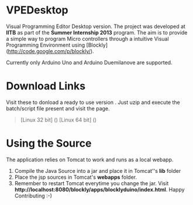 VPEDesktop
==========

Visual Programming Editor Desktop version. The project was developed at **IITB** as part of the **Summer Internship 2013** program. The aim is to provide a simple way to program Micro controllers through a intuitive Visual Programming Environment using [Blockly] (http://code.google.com/p/blockly/).

Currently only Arduino Uno and Arduino Duemilanove are supported.

Download Links
==============
Visit these to donload a ready to use version . Just uzip and execute the batch/script file present and visit the page.

> [Linux 32 bit] ()
> [Linux 64 bit] ()



Using the Source
================

The application relies on Tomcat to work and runs as a local webapp.

1. Compile the Java Source into a jar and place it in Tomcat''s **lib** folder
2. Place the jsp sources in Tomcat's **webapps** folder.
3. Remember to restart Tomcat everytime you change the jar. Visit **http://localhost:8080/blockly/apps/blocklyduino/index.html**. Happy Contributing :-)
